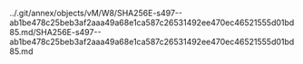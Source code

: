 ../.git/annex/objects/vM/W8/SHA256E-s497--ab1be478c25beb3af2aaa49a68e1ca587c26531492ee470ec46521555d01bd85.md/SHA256E-s497--ab1be478c25beb3af2aaa49a68e1ca587c26531492ee470ec46521555d01bd85.md
